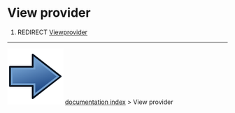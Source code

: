 # View provider
1.  REDIRECT [Viewprovider](Viewprovider.md)



---
![](images/Button_right.svg) [documentation index](../README.md) > View provider
